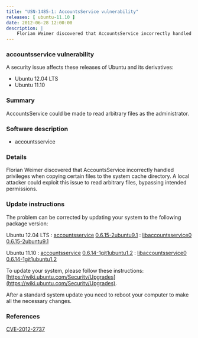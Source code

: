 ```yaml
---
title: "USN-1485-1: AccountsService vulnerability"
releases: [ ubuntu-11.10 ]
date: 2012-06-28 12:00:00
description: |
    Florian Weimer discovered that AccountsService incorrectly handled privileges when copying certain files to the system cache directory. A local attacker could exploit this issue to read arbitrary files, bypassing intended permissions. 
--- 
```

 
### accountsservice vulnerability

A security issue affects these releases of Ubuntu and its derivatives:

* Ubuntu 12.04 LTS
* Ubuntu 11.10

### Summary

AccountsService could be made to read arbitrary files as the administrator. 

### Software description

* accountsservice 

### Details

Florian Weimer discovered that AccountsService incorrectly handled privileges when copying certain files to the system cache directory. A local attacker could exploit this issue to read arbitrary files, bypassing intended permissions. 

### Update instructions

The problem can be corrected by updating your system to the following package version:

Ubuntu 12.04 LTS
 : [accountsservice](https://launchpad.net/ubuntu/+source/accountsservice) <span> [0.6.15-2ubuntu9.1](https://launchpad.net/ubuntu/+source/accountsservice/0.6.15-2ubuntu9.1) </span> 
 : [libaccountsservice0](https://launchpad.net/ubuntu/+source/accountsservice) <span> [0.6.15-2ubuntu9.1](https://launchpad.net/ubuntu/+source/accountsservice/0.6.15-2ubuntu9.1) </span> 

Ubuntu 11.10
 : [accountsservice](https://launchpad.net/ubuntu/+source/accountsservice) <span> [0.6.14-1git1ubuntu1.2](https://launchpad.net/ubuntu/+source/accountsservice/0.6.14-1git1ubuntu1.2) </span> 
 : [libaccountsservice0](https://launchpad.net/ubuntu/+source/accountsservice) <span> [0.6.14-1git1ubuntu1.2](https://launchpad.net/ubuntu/+source/accountsservice/0.6.14-1git1ubuntu1.2) </span> 

To update your system, please follow these instructions: [https://wiki.ubuntu.com/Security/Upgrades](https://wiki.ubuntu.com/Security/Upgrades).

After a standard system update you need to reboot your computer to make all the necessary changes. 

### References

 [CVE-2012-2737](http://people.ubuntu.com/~ubuntu-security/cve/CVE-2012-2737)
 
